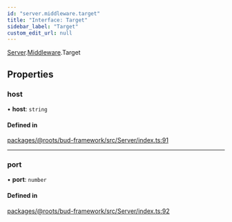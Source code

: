 ```yaml
---
id: "server.middleware.target"
title: "Interface: Target"
sidebar_label: "Target"
custom_edit_url: null
---
```


[Server](../modules/server.md).[Middleware](../modules/server.middleware.md).Target

## Properties

### host

• **host**: `string`

#### Defined in

[packages/@roots/bud-framework/src/Server/index.ts:91](https://github.com/roots/bud/blob/fa18f55d/packages/@roots/bud-framework/src/Server/index.ts#L91)

___

### port

• **port**: `number`

#### Defined in

[packages/@roots/bud-framework/src/Server/index.ts:92](https://github.com/roots/bud/blob/fa18f55d/packages/@roots/bud-framework/src/Server/index.ts#L92)
